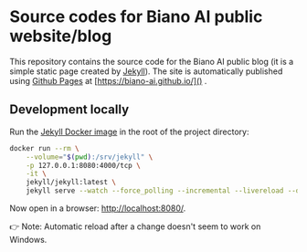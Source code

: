 # Source codes for Biano AI public website/blog

This repository contains the source code for the Biano AI public blog (it is a simple static page created by [Jekyll](https://jekyllrb.com/)).
The site is automatically published using [Github Pages](https://docs.github.com/en/pages) at [https://biano-ai.github.io/]() .

## Development locally

Run the [Jekyll Docker image](https://github.com/envygeeks/jekyll-docker/blob/master/README.md) in the root of the project directory:

```bash
docker run --rm \
    --volume="$(pwd):/srv/jekyll" \
    -p 127.0.0.1:8080:4000/tcp \
    -it \
    jekyll/jekyll:latest \ 
    jekyll serve --watch --force_polling --incremental --livereload --disable-disk-cache
```

Now open in a browser: [http://localhost:8080/]().

:point_right: Note: Automatic reload after a change doesn't seem to work on Windows.